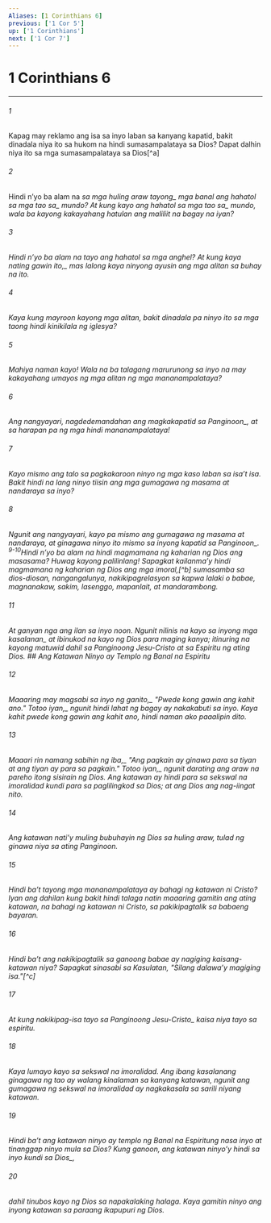 ```yaml
---
Aliases: [1 Corinthians 6]
previous: ['1 Cor 5']
up: ['1 Corinthians']
next: ['1 Cor 7']
---
```

# 1 Corinthians 6

***






















###### 1 










Kapag may reklamo ang isa sa inyo laban sa kanyang kapatid, bakit dinadala niya ito sa hukom na hindi sumasampalataya sa Dios? Dapat dalhin niya ito sa mga sumasampalataya sa Dios[^a] 





















###### 2 










Hindi nʼyo ba alam na <i class="trans-change">sa mga huling araw tayong_ mga banal ang hahatol sa <i class="trans-change">mga tao sa_ mundo? At kung kayo ang hahatol sa <i class="trans-change">mga tao sa_ mundo, wala ba kayong kakayahang hatulan ang maliliit na bagay na iyan? 





















###### 3 










Hindi nʼyo ba alam na tayo ang hahatol sa mga anghel? <i class="trans-change">At kung kaya nating gawin ito,_ mas lalong kaya ninyong ayusin ang mga alitan sa buhay na ito. 





















###### 4 










Kaya kung mayroon kayong mga alitan, bakit dinadala pa ninyo ito sa mga taong hindi kinikilala ng iglesya? 





















###### 5 










Mahiya naman kayo! Wala na ba talagang marurunong sa inyo na may kakayahang umayos ng mga alitan ng mga mananampalataya? 





















###### 6 










Ang nangyayari, nagdedemandahan ang magkakapatid <i class="trans-change">sa Panginoon_, at sa harapan pa ng mga hindi mananampalataya! 





















###### 7 










Kayo mismo ang talo sa pagkakaroon ninyo ng mga kaso laban sa isaʼt isa. Bakit hindi na lang ninyo tiisin ang mga gumagawa ng masama at nandaraya sa inyo? 





















###### 8 










Ngunit ang nangyayari, kayo pa mismo ang gumagawa ng masama at nandaraya, at ginagawa ninyo ito mismo sa inyong kapatid <i class="trans-change">sa Panginoon_. <sup class="versenum">9-10</sup>Hindi nʼyo ba alam na hindi magmamana ng kaharian ng Dios ang masasama? Huwag kayong palilinlang! Sapagkat kailanmaʼy hindi magmamana ng kaharian ng Dios ang mga imoral,[^b] sumasamba sa dios-diosan, nangangalunya, nakikipagrelasyon sa kapwa lalaki o babae, magnanakaw, sakim, lasenggo, mapanlait, at mandarambong. 





















###### 11 










At ganyan nga ang ilan sa inyo noon. Ngunit nilinis na kayo <i class="trans-change">sa inyong mga kasalanan_ at ibinukod na kayo ng Dios para maging kanya; itinuring na kayong matuwid dahil sa Panginoong Jesu-Cristo at sa Espiritu ng ating Dios. ## Ang Katawan Ninyo ay Templo ng Banal na Espiritu 





















###### 12 










<i class="trans-change">Maaaring may magsabi sa inyo ng ganito,_ "Pwede kong gawin ang kahit ano." <i class="trans-change">Totoo iyan,_ ngunit hindi lahat ng bagay ay nakakabuti sa inyo. Kaya kahit pwede kong gawin ang kahit ano, hindi naman ako paaalipin dito. 





















###### 13 










<i class="trans-change">Maaari rin namang sabihin ng iba,_ "Ang pagkain ay ginawa para sa tiyan at ang tiyan ay para sa pagkain." <i class="trans-change">Totoo iyan,_ ngunit darating ang araw na pareho itong sisirain ng Dios. Ang katawan ay hindi para sa sekswal na imoralidad kundi para sa paglilingkod sa Dios; at ang Dios ang nag-iingat nito. 





















###### 14 










Ang katawan natiʼy muling bubuhayin ng Dios sa huling araw, tulad ng ginawa niya sa ating Panginoon. 





















###### 15 










Hindi baʼt tayong mga mananampalataya ay bahagi ng katawan ni Cristo? Iyan ang dahilan kung bakit hindi talaga natin maaaring gamitin ang ating katawan, na bahagi ng katawan ni Cristo, sa pakikipagtalik sa babaeng bayaran. 





















###### 16 










Hindi baʼt ang nakikipagtalik sa ganoong babae ay nagiging kaisang-katawan niya? Sapagkat sinasabi sa Kasulatan, "Silang dalawaʼy magiging isa."[^c] 





















###### 17 










At kung nakikipag-isa tayo sa Panginoong <i class="trans-change">Jesu-Cristo_ kaisa niya tayo sa espiritu. 





















###### 18 










Kaya lumayo kayo sa sekswal na imoralidad. Ang ibang kasalanang ginagawa ng tao ay walang kinalaman sa kanyang katawan, ngunit ang gumagawa ng sekswal na imoralidad ay nagkakasala sa sarili niyang katawan. 





















###### 19 










Hindi baʼt ang katawan ninyo ay templo ng Banal na Espiritung nasa inyo at tinanggap ninyo mula sa Dios? Kung ganoon, ang katawan ninyoʼy hindi sa inyo <i class="trans-change">kundi sa Dios_, 





















###### 20 










dahil tinubos kayo ng Dios sa napakalaking halaga. Kaya gamitin ninyo ang inyong katawan sa paraang ikapupuri ng Dios.
